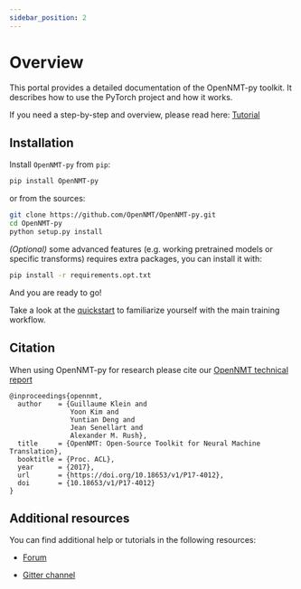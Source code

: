 ```yaml
---
sidebar_position: 2
---
```


# Overview


This portal provides a detailed documentation of the OpenNMT-py toolkit. It describes how to use the PyTorch project and how it works.

If you need a step-by-step and overview, please read here: [Tutorial](https://github.com/ymoslem/OpenNMT-Tutorial)


## Installation
Install `OpenNMT-py` from `pip`:
```bash
pip install OpenNMT-py
```

or from the sources:
```bash
git clone https://github.com/OpenNMT/OpenNMT-py.git
cd OpenNMT-py
python setup.py install
```

*(Optional)* some advanced features (e.g. working pretrained models or specific transforms) requires extra packages, you can install it with:
```bash
pip install -r requirements.opt.txt
```

And you are ready to go!

Take a look at the [quickstart](quickstart) to familiarize yourself with the main training workflow.

## Citation

When using OpenNMT-py for research please cite our
[OpenNMT technical report](https://doi.org/10.18653/v1/P17-4012)

```
@inproceedings{opennmt,
  author    = {Guillaume Klein and
               Yoon Kim and
               Yuntian Deng and
               Jean Senellart and
               Alexander M. Rush},
  title     = {OpenNMT: Open-Source Toolkit for Neural Machine Translation},
  booktitle = {Proc. ACL},
  year      = {2017},
  url       = {https://doi.org/10.18653/v1/P17-4012},
  doi       = {10.18653/v1/P17-4012}
}
```

## Additional resources

You can find additional help or tutorials in the following resources:

* [Forum](http://forum.opennmt.net/)

* [Gitter channel](https://gitter.im/OpenNMT/openmt-py)
